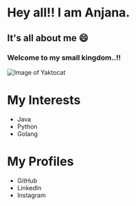 # Hey all!! I am Anjana.
## It's all about me 😄
### Welcome to my small kingdom..!!
![Image of Yaktocat](https://octodex.github.com/images/yaktocat.png)
<html>
  <head></head>
  <body>
    <h1>My Interests</h1>
    <ul>
      <li>Java</li>
      <li>Python</li>
      <li>Golang</li>
    </ul>
    <h1>My Profiles</h1>
    <ul>
      <li>GitHub</li>
      <li>LinkedIn</li>
      <li>Instagram</li>
    </ul>
    
    
  </body>
</html>
